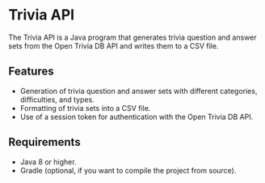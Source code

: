 # Trivia API

The Trivia API is a Java program that generates trivia question and answer sets from the Open Trivia DB API and writes them to a CSV file.

## Features

- Generation of trivia question and answer sets with different categories, difficulties, and types.
- Formatting of trivia sets into a CSV file.
- Use of a session token for authentication with the Open Trivia DB API.

## Requirements

- Java 8 or higher.
- Gradle (optional, if you want to compile the project from source).


